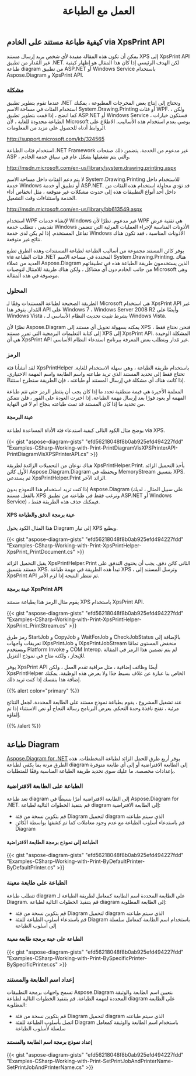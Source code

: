 ﻿---
title: العمل مع الطباعة
type: docs
weight: 80
url: /ar/net/working-with-print/
description: يوضح هذا القسم كيفية طباعة مستند via XpsPrint باستخدام Aspose.Diagram.
---
## **كيفية طباعة مستند على الخادم via XpsPrint API**
يمكن أن تكون هذه المقالة مفيدة لأي شخص يريد إرسال مستند XPS إلى XpsPrint API غير المُدار من تطبيق .NET. لكن الهدف الرئيسي إذا كان هذا المقال هو إظهار كيفية طباعة diagram من تطبيق ASP.NET أو Windows Service باستخدام Aspose.Diagram و XpsPrint API.
### **مشكلة**
عندما تقوم بتطوير تطبيق .NET وتحتاج إلى إنتاج بعض المخرجات المطبوعة ، يمكنك استخدام الفئات في مساحة الاسم System.Drawing.Printing أو فئات WPF. ولكن ، كما اتضح ، إذا قمت بتطوير تطبيق ASP.NET أو Windows Service ، فستكون خيارات الطباعة محدودة للغاية ، لأن Microsoft يوصي بعدم استخدام هذه الأساليب. الاطلاع على الروابط أدناه للحصول على مزيد من المعلومات.

<http://support.microsoft.com/kb/324565>

استخدام فئات الطباعة .NET Framework غير مدعوم من الخدمة. يتضمن ذلك صفحات ASP ، والتي يتم تشغيلها بشكل عام في سياق خدمة الخادم.

<http://msdn.microsoft.com/en-us/library/system.drawing.printing.aspx>

لا يتم دعم الفئات داخل مساحة الاسم System.Drawing.Printing للاستخدام داخل خدمة Windows أو تطبيق أو خدمة ASP.NET. قد تؤدي محاولة استخدام هذه الفئات من داخل أحد أنواع التطبيقات هذه إلى حدوث مشكلات غير متوقعة ، مثل انخفاض أداء الخدمة واستثناءات وقت التشغيل.

<http://msdn.microsoft.com/en-us/library/bb613549.aspx>

استخدام WPF لإنشاء خدمات Windows غير مدعوم. نظرًا لأن WPF هي تقنية عرض تقديمي ، تتطلب خدمة Windows الأذونات المناسبة لإجراء العمليات المرئية التي تتضمن تفاعل المستخدم. إذا لم يكن لدى خدمة Windows الأذونات المناسبة ، فقد تكون هناك نتائج غير متوقعة.

يوفر كائن المستند مجموعة من أساليب الطباعة لطباعة المستندات وهذه الطرق تطبع via فئات الطباعة .NET المحددة في مساحة الاسم System.Drawing.Printing. هناك العديد من عملاء Aspose.Diagram الذين يستخدمون طريقة الطباعة هذه في تطبيقاتهم من جانب الخادم دون أي مشاكل ، ولكن هناك طريقة للامتثال لتوصيات Microsoft وهي موصوفة في هذه المقالة.
### **المحلول**
الطريقة الصحيحة لطباعة المستندات وفقًا لـ Microsoft هي استخدام XpsPrint API غير المُدار. يتوفر هذا API على Windows 7 ، Windows Server 2008 R2 وأيضًا على Windows Vista ، بشرط تثبيت تحديث النظام الأساسي لـ Windows Vista.

نظرًا لأن Aspose.Diagram يمكنه بسهولة تحويل أي مستند إلى XPS ، فنحن نحتاج فقط إلى كتابة التعليمات البرمجية التي تمرر مستند XPS إلى XpsPrint API. المشكلة الوحيدة هي أن XpsPrint API غير مُدار ويتطلب بعض المعرفة ببرنامج استدعاء النظام الأساسي.
### **الرمز**
لقد أنشأنا فئة XpsPrintHelper باستخدام طريقة الطباعة ، وهي سهلة الاستخدام للغاية. تحتاج فقط إلى تحديد المستند الذي تريد طباعته واسم الطابعة واسم المهمة الاختياري. إذا كانت هناك أي مشكلة في إرسال المستند أو طباعته ، فإن الطريقة ستطرح استثناءً.

المعلمة الأخيرة هي قيمة منطقية تحدد ما إذا كان يجب أن ينتظر الرمز حتى تتم طباعة المهمة أو يعود فورًا بعد إرسال مهمة الطباعة. إذا اخترت العودة على الفور ، فلن تتمكن من تحديد ما إذا كان المستند قد تمت طباعته بنجاح أم لا في النهاية.
#### **عينة البرمجة**
يوضح مثال الكود التالي كيفية استدعاء فئة الأداة المساعدة لطباعة via XPS.

{{< gist "aspose-diagram-gists" "efd56218048f8b0ab925efd494227fdd" "Examples-CSharp-Working-with-Print-PrintDiagramVisXPSPrinterAPI-PrintDiagramVisXPSPrinterAPI.cs" >}}


هناك نوعان من التحميلات الزائدة لطريقة XpsPrintHelper.Print. يأخذ التحميل الزائد الأول كائن Aspose.Diagram.Diagram ويحفظه في MemoryStream بتنسيق XPS. ثم يستدعي XpsPrintHelper.Print الزائد الآخر.

إذا كنت تريد استخدام هذا النموذج بدون Aspose.Diagram (على سبيل المثال ، لديك بالفعل مستند XPS وترغب فقط في طباعته من تطبيق ASP.NET أو Windows Service) ، فيمكنك حذف هذه الطريقة فقط.
#### **XPS عينة برمجة الدفق والطباعة**
هذا المثال الكود يحول Diagram إلى تيار XPS ويطبع.

{{< gist "aspose-diagram-gists" "efd56218048f8b0ab925efd494227fdd" "Examples-CSharp-Working-with-Print-XpsPrintHelper-XpsPrint_PrintDocument.cs" >}}


يقبل التحميل الزائد XpsPrintHelper.Print الثاني كائن دفق. يجب أن يحتوي التدفق على مستند بتنسيق XPS. تبدأ هذه الطريقة في مهمة طباعة XPS ، وترسل المستند إلى XpsPrint API ثم تنتظر النتيجة إذا لزم الأمر.
#### **عينة برمجة XpsPrint API**
يقوم مثال الرمز هذا بطباعة مستند XPS باستخدام XpsPrint API.

{{< gist "aspose-diagram-gists" "efd56218048f8b0ab925efd494227fdd" "Examples-CSharp-Working-with-Print-XpsPrintHelper-XpsPrint_PrintStream.cs" >}}


رمز طرق StartJob و CopyJob و WaitForJob و CheckJobStatus بالإضافة إلى تعريفات واجهات IXpsPrintJob و IXpsPrintJobStream منخفض المستوى تمامًا ويستخدم Platform Invoke و COM Interop. لم يتم تضمين هذا الرمز في المقالة للإيجاز ، ولكنه متاح في نموذج التنزيل.

يوفر XpsPrint API أيضًا وظائف إضافية ، مثل مراقبة تقدم العمل ، ولكن XpsPrintHelper الخاص بنا عبارة عن غلاف بسيط جدًا ولا يعرض هذه الوظيفة. يمكنك إضافة هذا بنفسك إذا كنت تريد ذلك.

{{% alert color="primary" %}}

عند تشغيل المشروع ، يقوم بطباعة نموذج مستند على الطابعة المحددة. لجعل النتائج مرئية ، تفتح نافذة وحدة التحكم. يعرض البرنامج رسالة النجاح أو نص الاستثناء إذا تم إلقاؤه.

{{% /alert %}}
## **طباعة Diagram**
[Aspose.Diagram for .NET](https://products.aspose.com/diagram/net/) يوفر أربع طرق للحمل الزائد لطباعة المخططات. هذه الطرق مرنة بما يكفي لطباعة diagram إلى الطابعة الافتراضية أو إلى أي طابعة متوفرة بإعدادات مخصصة. ما عليك سوى تحديد طريقة الطباعة المناسبة وفقًا للمتطلبات.
### **الطباعة على الطابعة الافتراضية**
تعد طباعة diagram إلى الطابعة الافتراضية أمرًا بسيطًا في Aspose.Diagram for .NET. قم بتنفيذ الخطوات التالية لطباعة diagram إلى الطابعة الافتراضية:

- قم بتكوين نسخة من فئة Diagram لتحميل diagram الذي سيتم طباعته
- قم باستدعاء أسلوب الطباعة مع عدم وجود معاملات كما تم كشفها بواسطة الكائن Diagram
#### **الطباعة إلى نموذج برمجة الطابعة الافتراضية**
{{< gist "aspose-diagram-gists" "efd56218048f8b0ab925efd494227fdd" "Examples-CSharp-Working-with-Print-ByDefaultPrinter-ByDefaultPrinter.cs" >}}
### **الطباعة على طابعة معينة**
تتطلب طباعة diagram على الطابعة المحددة اسم الطابعة كمعامل لطريقة الطباعة لـ Diagram. قم بتنفيذ الخطوات التالية لطباعة diagram إلى الطابعة المطلوبة:

- قم بتكوين نسخة من فئة Diagram لتحميل diagram الذي سيتم طباعته
- قم باستدعاء أسلوب الطباعة للفئة Diagram باستخدام اسم الطابعة كمعامل سلسلة إلى أسلوب الطباعة
#### **الطباعة على عينة برمجة طابعة معينة**
{{< gist "aspose-diagram-gists" "efd56218048f8b0ab925efd494227fdd" "Examples-CSharp-Working-with-Print-BySpecificPrinter-BySpecificPrinter.cs" >}}
### **إعداد اسم الطابعة والمستند**
تسمح واجهات برمجة التطبيقات Aspose.Diagram بتعيين اسم الطابعة والوثيقة المحددة لمهمة الطباعة. قم بتنفيذ الخطوات التالية لطباعة diagram على الطابعة المطلوبة:

- قم بتكوين نسخة من فئة Diagram لتحميل diagram الذي سيتم طباعته
- اتصل بأسلوب الطباعة للفئة Diagram باستخدام اسم الطابعة والوثيقة كمعامل سلسلة لأسلوب الطباعة
#### **إعداد نموذج برمجة اسم الطابعة والمستند**
{{< gist "aspose-diagram-gists" "efd56218048f8b0ab925efd494227fdd" "Examples-CSharp-Working-with-Print-SetPrintJobAndPrinterName-SetPrintJobAndPrinterName.cs" >}}
